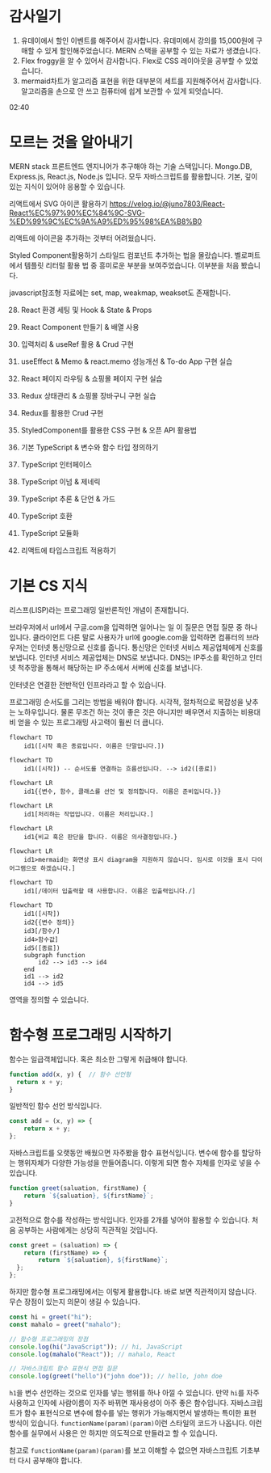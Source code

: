 # 감사일기

1. 유데이에서 할인 이벤트를 해주어서 감사합니다. 유데미에서 강의를 15,000원에 구매할 수 있게 할인해주었습니다. MERN 스택을 공부할 수 있는 자료가 생겼습니다.
2. Flex froggy을 알 수 있어서 감사합니다. Flex로 CSS 레이아웃을 공부할 수 있었습니다.
3. mermaid차트가 알고리즘 표현을 위한 대부분의 세트를 지원해주어서 감사합니다. 알고리즘을 손으로 안 쓰고 컴퓨터에 쉽게 보관할 수 있게 되엇습니다.

02:40

# 모르는 것을 알아내기

MERN stack 프론트엔드 엔지니어가 추구해야 하는 기술 스택입니다. Mongo.DB, Express.js, React.js, Node.js 입니다. 모두 자바스크립트를 활용합니다. 기본, 깊이있는 지식이 있어야 응용할 수 있습니다.

리액트에서 SVG 아이콘 활용하기
https://velog.io/@juno7803/React-React%EC%97%90%EC%84%9C-SVG-%ED%99%9C%EC%9A%A9%ED%95%98%EA%B8%B0

리액트에 아이콘을 추가하는 것부터 어려웠습니다.

Styled Component활용하기
스타일드 컴포넌트 추가하는 법을 몰랐습니다.
벨로퍼트에서 템플릿 리터럴 활용 법 중 흥미로운 부분을 보여주었습니다. 이부분을 처음 봤습니다.


javascript참조형 자료에는 set, map, weakmap, weakset도 존재합니다.


28. React 환경 세팅 및 Hook & State & Props

29. React Component 만들기 & 배열 사용

30. 입력처리 & useRef 활용 & Crud 구현

31. useEffect & Memo & react.memo 성능개선 & To-do App 구현 실습

32. React 페이지 라우팅 & 쇼핑몰 페이지 구현 실습

33. Redux 상태관리 & 쇼핑몰 장바구니 구현 실습

34. Redux를 활용한 Crud 구현

35. StyledComponent를 활용한 CSS 구현 & 오픈 API 활용법

43. 기본 TypeScript & 변수와 함수 타입 정의하기

44. TypeScript 인터페이스

45. TypeScript 이넘 & 제네릭

46. TypeScript 추론 & 단언 & 가드

47. TypeScript 호환

48. TypeScript 모듈화

49. 리액트에 타입스크립트 적용하기

# 기본 CS 지식

리스프(LISP)라는 프로그래밍 일반론적인 개념이 존재합니다.

브라우저에서 url에서 구글.com을 입력하면 일어나는 일
이 질문은 면접 질문 중 하나입니다. 클라이언트 다른 말로 사용자가 url에 google.com을 입력하면 컴퓨터의 브라우저는 인터넷 통신망으로 신호를 줍니다. 통신망은 인터넷 서비스 제공업체에게 신호를 보냅니다. 인터넷 서비스 제공업체는 DNS로 보냅니다. DNS는 IP주소를 확인하고 인터넷 척추망을 통해서 해당하는 IP 주소에서 서버에 신호를 보냅니다. 

인터넷은 연결한 전반적인 인프라라고 할 수 있습니다.

프로그래밍 순서도를 그리는 방법을 배워야 합니다. 시각적, 절차적으로 복잡성을 낮추는 노하우입니다. 물론 무조건 하는 것이 좋은 것은 아니지만 배우면서 지출하는 비용대비 얻을 수 있는 프로그래밍 사고력이 훨씬 더 큽니다.

```mermaid
flowchart TD
    id1([시작 혹은 종료입니다. 이름은 단말입니다.])
```

```mermaid
flowchart TD
    id1([시작]) -- 순서도를 연결하는 흐름선입니다. --> id2([종료])
```


```mermaid
flowchart LR
    id1{{변수, 함수, 클래스를 선언 및 정의합니다. 이름은 준비입니다.}}
```


```mermaid
flowchart LR
    id1[처리하는 작업입니다. 이름은 처리입니다.]
```

```mermaid
flowchart LR
    id1{비교 혹은 판단을 합니다. 이름은 의사결정입니다.}
```

```mermaid
flowchart LR
    id1>mermaid는 화면상 표시 diagram을 지원하지 않습니다. 임시로 이것을 표시 다이어그램으로 하겠습니다.]
```

```mermaid
flowchart TD
    id1[/데이터 입출력할 때 사용합니다. 이름은 입출력입니다./]
```


```mermaid
flowchart TD
    id1([시작])
    id2{{변수 정의}}
    id3[/함수/]
    id4>함수값]
    id5([종료])
    subgraph function
        id2 --> id3 --> id4
    end
    id1 --> id2
    id4 --> id5
```
영역을 정의할 수 있습니다.


# 함수형 프로그래밍 시작하기

함수는 일급객체입니다. 혹은 최소한 그렇게 취급해야 합니다.

```JavaScript
function add(x, y) {  // 함수 선언형
  return x + y;
}
```
일반적인 함수 선언 방식입니다.

```JavaScript
const add = (x, y) => {
    return x + y;
};
```
자바스크립트를 오랫동안 배웠으면 자주봤을 함수 표현식입니다. 변수에 함수를 할당하는 행위자체가 다양한 가능성을 만들어줍니다. 이렇게 되면 함수 자체를 인자로 넣을 수 있습니다.

```JavaScript
function greet(saluation, firstName) {
    return `${saluation}, ${firstName}`;
}
```
고전적으로 함수를 작성하는 방식입니다. 인자를 2개를 넣어야 활용할 수 있습니다. 처음 공부하는 사람에게는 상당히 직관적일 것입니다.

```JavaScript
const greet = (saluation) => {
    return (firstName) => {
        return `${saluation}, ${firstName}`;
  };
};
```
하지만 함수형 프로그래밍에서는 이렇게 활용합니다. 바로 보면 직관적이지 않습니다. 무슨 장점이 있는지 의문이 생길 수 있습니다.


```JavaScript
const hi = greet("hi");
const mahalo = greet("mahalo");

// 함수형 프로그래밍의 장점
console.log(hi("JavaScript")); // hi, JavaScript
console.log(mahalo("React")); // mahalo, React

// 자바스크립트 함수 표현식 면접 질문
console.log(greet("hello")("john doe")); // hello, john doe
```

`h1`을 변수 선언하는 것으로 인자를 넣는 행위를 하나 아낄 수 있습니다. 만약 `hi`를 자주 사용하고 인자에 사람이름이 자주 바뀌면 재사용성이 아주 좋은 함수입니다.
자바스크립트가 함수 표현식으로 변수에 함수를 넣는 행위가 가능해지면서 발생하는 특이한 표현 방식이 있습니다. `functionName(param)(param)`이런 스타일의 코드가 나옵니다. 이런 함수를 실무에서 사용은 안 하지만 의도적으로 만들라고 할 수 있습니다.

참고로 `functionName(param)(param)`를 보고 이해할 수 없으면 자바스크립트 기초부터 다시 공부해야 합니다.





